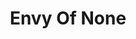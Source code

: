 ---
title: "Envy Of None"
summary: "...Canadian-American rock band formed in 2021 by guitarist , bassist , vocalist , and guitarist ."
image: "envy-of-none.jpg"
---